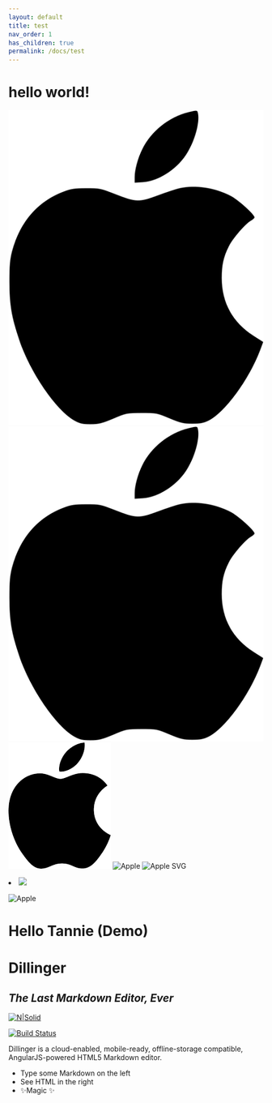 ```yaml
---
layout: default
title: test
nav_order: 1
has_children: true
permalink: /docs/test
---
```


# hello world!

![image](apple.svg "apple logo")
![image info](./apple.svg)
![Apple](./apple.webp)
![Apple](/Users/Peter/PROJECT/the-docs/docs/test/apple.webp)
![Apple SVG](https://upload.wikimedia.org/wikipedia/commons/f/fa/Apple_logo_black.svg)

<li class="d-inline-block mr-1">
     <img src="/Users/Peter/PROJECT/the-docs/docs/test/apple.png">
</li>

![Apple](/Users/Peter/PROJECT/the-docs/docs/test/apple.png "apple logo")

# Hello Tannie (Demo)
# Dillinger
## _The Last Markdown Editor, Ever_

[![N|Solid](https://cldup.com/dTxpPi9lDf.thumb.png)](https://nodesource.com/products/nsolid)

[![Build Status](https://travis-ci.org/joemccann/dillinger.svg?branch=master)](https://travis-ci.org/joemccann/dillinger)

Dillinger is a cloud-enabled, mobile-ready, offline-storage compatible,
AngularJS-powered HTML5 Markdown editor.

- Type some Markdown on the left
- See HTML in the right
- ✨Magic ✨